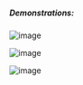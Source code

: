##### Demonstrations:

![image](https://github.com/lahbabic/math_bug/blob/main/picture8.png)


![image](https://github.com/lahbabic/math_bug/blob/main/picture9.png)


![image](https://github.com/lahbabic/math_bug/blob/main/picture10.png)
